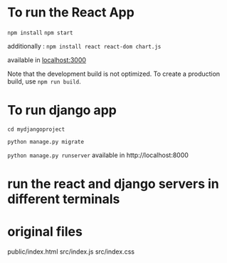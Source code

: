# To run the React App
`npm install`
`npm start`

additionally :
`npm install react react-dom chart.js`


available in [localhost:3000](http://localhost:3000/)

Note that the development build is not optimized.
To create a production build, use `npm run build`.

# To run django app
`cd mydjangoproject`

`python manage.py migrate`

`python manage.py runserver`
available in http://localhost:8000

# run the react and django servers in different terminals


# original files
public/index.html
src/index.js
src/index.css
